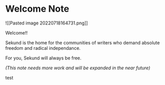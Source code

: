 # Welcome Note
![[Pasted image 20220718164731.png]]

Welcome!!

Sekund is the home for the communities of writers who demand absolute freedom and radical independance.

For you, Sekund will always be free.



*(This note needs more work and will be expanded in the near future)*

test